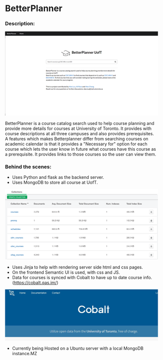 # BetterPlanner

### Description:

![](screenshot.png)


BetterPlanner is a course catalog search used to help course planning and provide more details for courses at University of Toronto. It provides with course descriptions at all three campuses and also provides prerequisites. A features which makes Betterplanner differ from searching courses on academic calendar is that it provides a "Necessary for" option for each course which lets the user know in future what courses have this course as a prerequisite. It provides links to those courses so the user can view them.

### Behind the scenes:

- Uses Python and flask as the backend server.
- Uses MongoDB to store all course at UofT.

![](mongodb.png)
- Uses Jinja to help with rendering server side html and css pages.
- On the frontend Semantic UI is used, with css and JS.
- Data for courses is synced with Cobalt to have up to date course info. (https://cobalt.qas.im/)

![](cobalt.jpg)
- Currently being Hosted on a Ubuntu server with a local MongoDB instance.MZ


